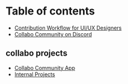 # Table of contents

* [Contribution Workflow for UI/UX Designers](README.md)
* [Collabo Community on Discord](https://resources.collabocommunity.com/p/vmg4PL1ozeI435/Community-and-Documentation)

## collabo projects

* [Collabo Community App](collabo-projects/collabo-community-app.md)
* [Internal Projects](https://docs.collabocommunity.com/internal-projects)

